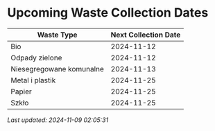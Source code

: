# Upcoming Waste Collection Dates

| Waste Type | Next Collection Date |
|------------|----------------------|
| Bio | 2024-11-12 |
| Odpady zielone | 2024-11-12 |
| Niesegregowane komunalne | 2024-11-13 |
| Metal i plastik | 2024-11-25 |
| Papier | 2024-11-25 |
| Szkło | 2024-11-25 |


*Last updated: 2024-11-09 02:05:31*
